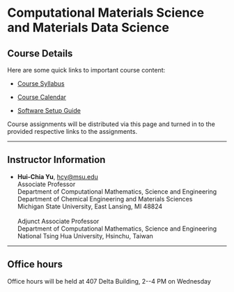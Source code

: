 
# Computational Materials Science and Materials Data Science

## Course Details

Here are some quick links to important course content:  

* [Course Syllabus](course_materials/CMSE202_Syllabus)

*  [Course Calendar](course_materials/CMSE202_Calendar)

* [Software Setup Guide](course_materials/SoftwareSetupGuide)



Course assignments will be distributed via this page and turned in to the provided respective links to the assignments.

---

## Instructor Information


* **Hui-Chia Yu**, [hcy@msu.edu](mailto:hcy@msu.edu)  
Associate Professor<br>
Department of Computational Mathematics, Science and Engineering<br>
Department of Chemical Engineering and Materials Sciences<br>
Michigan State University, East Lansing, MI 48824<br><br>
Adjunct Associate Professor<br>
Department of Computational Mathematics, Science and Engineering<br>
National Tsing Hua University, Hsinchu, Taiwan




---  

## Office hours
Office hours will be held at 407 Delta Building, 2--4 PM on Wednesday


<!--
<iframe src="https://calendar.google.com/calendar/embed?src=e6ecf64c563fb2a42b0c12639eff36019df8966e2e45ff2cbedc9641371f1d3d%40group.calendar.google.com&ctz=America%2FNew_York" style="border: 0" width="800" height="600" frameborder="0" scrolling="no"></iframe>
-->